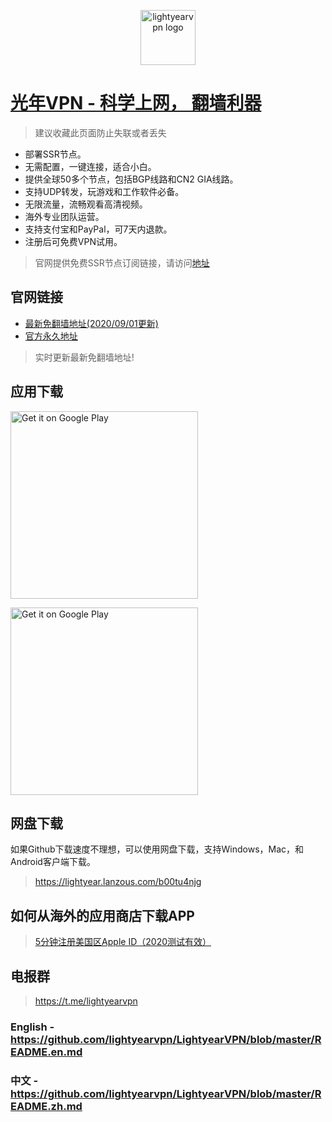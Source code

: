 <p align="center">
<img alt="lightyearvpn logo" src="https://lightyearvpn.com/assets/logo.png" width="88">
</p>

# [光年VPN - 科学上网， 翻墙利器](https://lightyearapp.life)

> 建议收藏此页面防止失联或者丢失 

- 部署SSR节点。
- 无需配置，一键连接，适合小白。
- 提供全球50多个节点，包括BGP线路和CN2 GIA线路。
- 支持UDP转发，玩游戏和工作软件必备。
- 无限流量，流畅观看高清视频。
- 海外专业团队运营。
- 支持支付宝和PayPal，可7天内退款。
- 注册后可免费VPN试用。

> 官网提供免费SSR节点订阅链接，请访问[地址](https://lightyearapp.life/zh/free-vpn)

## 官网链接
- [最新免翻墙地址(2020/09/01更新)](https://lightyearapp.life)
- [官方永久地址](https://lightyearvpn.com)

> 实时更新最新免翻墙地址!

## 应用下载

<a target="_blank" href='https://apps.apple.com/us/app/lightyearvpn-fast-trusted/id1495258888'><img width="300" alt='Get it on Google Play' src='https://applelaneanimalhospital.com/wp-content/uploads/2019/04/apple.png'/></a>

<a target="_blank" href='https://play.google.com/store/apps/details?id=com.stingsystemllc.lightyearapp'><img width="300" alt='Get it on Google Play' src='https://applelaneanimalhospital.com/wp-content/uploads/2019/04/google.png'/></a>

## 网盘下载
如果Github下载速度不理想，可以使用网盘下载，支持Windows，Mac，和Android客户端下载。

> https://lightyear.lanzous.com/b00tu4njg

## 如何从海外的应用商店下载APP
> <a target="_blank" href="https://zhuanlan.zhihu.com/p/36574047">5分钟注册美国区Apple ID（2020测试有效）</a>

## 电报群 

> https://t.me/lightyearvpn

### English - https://github.com/lightyearvpn/LightyearVPN/blob/master/README.en.md

### 中文 - https://github.com/lightyearvpn/LightyearVPN/blob/master/README.zh.md
